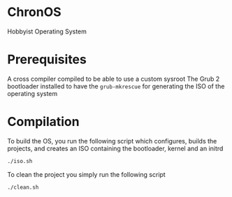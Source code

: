 # ChronOS
Hobbyist Operating System
# Prerequisites
A cross compiler compiled to be able to use a custom sysroot
The Grub 2 bootloader installed to have the ```grub-mkrescue``` for generating the ISO of the operating system
# Compilation
To build the OS, you run the following script which configures, builds the projects, and creates an ISO containing the bootloader, kernel and an initrd
```sh
./iso.sh
```

To clean the project you simply run the following script
```sh
./clean.sh
```
